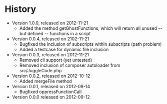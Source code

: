# History

- Version 1.0.0, released on 2012-11-21
	- Added the method getGhostFunctions, which will return all unused -- but defined -- functions in a script
- Version 0.0.4, released on 2102-11-21
	- Bugfixed the inclusion of subscripts within subscripts (path problem)
	- Added a testcase for dynamic file inclusion
- Version 0.0.3, released on 2012-11-21
	- Removed cli support (yet untested)
	- Removed inclusion of composer autoloader from src/JuggleCode.php
- Version 0.0.2, released on 2012-10-12
	- Added mergeFile method
- Version 0.0.1, released on 2012-09-14
	- Bugfixed oppressFunctionCall
- Version 0.0.0 released on 2012-09-12
